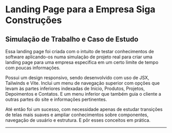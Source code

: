 # Landing Page para a Empresa Siga Construções
## Simulação de Trabalho e Caso de Estudo

Essa landing page foi criada com o intuito de testar conhecimentos de software aplicando-os numa simulação de projeto
real para criar uma landing page para uma empresa especifica em um certo limite de tempo com poucas informações. 

Possui um design responsivo, sendo desenvolvido com uso de JSX, Tailwinds e Vite. Inclui um menu de navegação superior com opções que levam às partes
inferiores indexadas de Inicio, Produtos, Projetos, Depoimentos e Contatos. E um menu inferior que também guia o cliente a outras partes do site e informações pertinentes.

Até então foi um sucesso, com necessidade apenas de estudar transições de telas mais suaves e ampliar conhecimentos sobre componentes,
navegação de usuário e estrutura. E pôr esses conceitos em prática.

---------------
